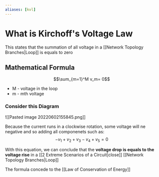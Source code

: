 ```yaml
---
aliases: [kvl]
---
```


# What is Kirchoff's Voltage Law

This states that the summation of all voltage in a [[Network Topology Branches|Loop]] is equals to zero

## Mathematical Formula
 $$\sum_{m=1}^M v_m= 0$$
- M - voltage in the loop
- m - mth voltage

### Consider this Diagram
![[Pasted image 20220602155845.png]]

Because the current runs in a clockwise rotation, some voltage will ne negative and so adding all componenets such as:
$$-v_1+v_2+v_3-v_4+v_5=0$$

With this equation, we can conclude that the **voltage drop is equals to the voltage rise** in a [[2 Extreme Scenarios of a Circuit|close]] [[Network Topology Branches|Loop]]

The formula concede to the [[Law of Conservation of Energy]]
